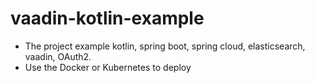 # vaadin-kotlin-example
- The project example kotlin, spring boot, spring cloud, elasticsearch, vaadin, OAuth2.
- Use the Docker or Kubernetes to deploy

